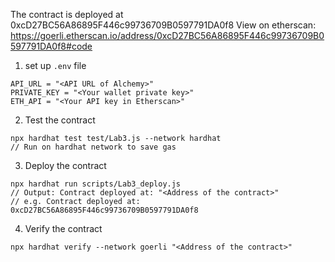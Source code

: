 The contract is deployed at 0xcD27BC56A86895F446c99736709B0597791DA0f8
View on etherscan: https://goerli.etherscan.io/address/0xcD27BC56A86895F446c99736709B0597791DA0f8#code



1. set up `.env` file
```
API_URL = "<API URL of Alchemy>"
PRIVATE_KEY = "<Your wallet private key>"
ETH_API = "<Your API key in Etherscan>"
```
2. Test the contract
```
npx hardhat test test/Lab3.js --network hardhat
// Run on hardhat network to save gas
```

3. Deploy the contract
```
npx hardhat run scripts/Lab3_deploy.js
// Output: Contract deployed at: "<Address of the contract>" 
// e.g. Contract deployed at:  0xcD27BC56A86895F446c99736709B0597791DA0f8
```
4. Verify the contract
```
npx hardhat verify --network goerli "<Address of the contract>"
```
